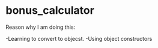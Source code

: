 # bonus_calculator

Reason why I am doing this:

-Learning to convert to objecst. -Using object constructors
